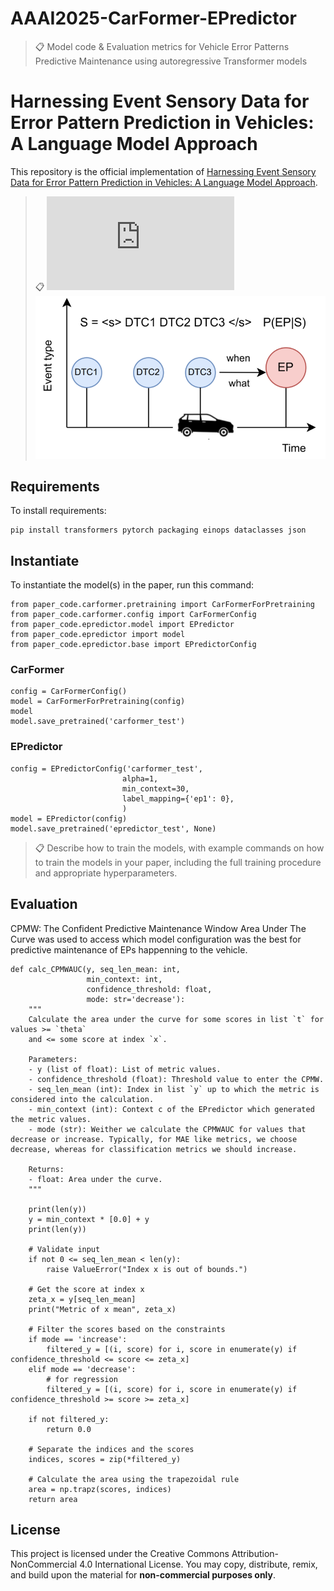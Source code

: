 # AAAI2025-CarFormer-EPredictor

>📋 Model code & Evaluation metrics for Vehicle Error Patterns Predictive Maintenance using autoregressive Transformer models

# Harnessing Event Sensory Data for Error Pattern Prediction in Vehicles: A Language Model Approach

This repository is the official implementation of [Harnessing Event Sensory Data for Error Pattern Prediction in Vehicles: A Language Model Approach](no_preprint_from_now). 

>📋 ![alt text](https://github.com/Mathugo/AAAI2025-CarFormer-EPredictor/blob/main/car_plot.drawio.pdf?raw=true)
![alt text](https://github.com/Mathugo/AAAI2025-CarFormer-EPredictor/blob/main/plot_expl_.png)

## Requirements

To install requirements:

```setup
pip install transformers pytorch packaging einops dataclasses json 
```

## Instantiate

To instantiate the model(s) in the paper, run this command:

```
from paper_code.carformer.pretraining import CarFormerForPretraining
from paper_code.carformer.config import CarFormerConfig
from paper_code.epredictor.model import EPredictor
from paper_code.epredictor import model
from paper_code.epredictor.base import EPredictorConfig
```

### CarFormer
```
config = CarFormerConfig()
model = CarFormerForPretraining(config)
model
model.save_pretrained('carformer_test')
```

### EPredictor
```
config = EPredictorConfig('carformer_test',
                         alpha=1,
                         min_context=30,
                         label_mapping={'ep1': 0},
                         )
model = EPredictor(config)
model.save_pretrained('epredictor_test', None)
```

>📋  Describe how to train the models, with example commands on how to train the models in your paper, including the full training procedure and appropriate hyperparameters.

## Evaluation

CPMW: The Confident Predictive Maintenance Window Area Under The Curve was used to access which model configuration was the best for predictive maintenance of EPs happenning to the vehicle. 

```eval
def calc_CPMWAUC(y, seq_len_mean: int, 
                 min_context: int,
                 confidence_threshold: float, 
                 mode: str='decrease'):
    """
    Calculate the area under the curve for some scores in list `t` for values >= `theta`
    and <= some score at index `x`.

    Parameters:
    - y (list of float): List of metric values.
    - confidence_threshold (float): Threshold value to enter the CPMW.
    - seq_len_mean (int): Index in list `y` up to which the metric is considered into the calculation.
    - min_context (int): Context c of the EPredictor which generated the metric values.
    - mode (str): Weither we calculate the CPMWAUC for values that decrease or increase. Typically, for MAE like metrics, we choose decrease, whereas for classification metrics we should increase.

    Returns:
    - float: Area under the curve.
    """

    print(len(y))
    y = min_context * [0.0] + y 
    print(len(y))

    # Validate input
    if not 0 <= seq_len_mean < len(y):
        raise ValueError("Index x is out of bounds.")

    # Get the score at index x
    zeta_x = y[seq_len_mean]
    print("Metric of x mean", zeta_x)

    # Filter the scores based on the constraints
    if mode == 'increase':
        filtered_y = [(i, score) for i, score in enumerate(y) if confidence_threshold <= score <= zeta_x]
    elif mode == 'decrease':
        # for regression 
        filtered_y = [(i, score) for i, score in enumerate(y) if confidence_threshold >= score >= zeta_x]

    if not filtered_y:
        return 0.0

    # Separate the indices and the scores
    indices, scores = zip(*filtered_y)

    # Calculate the area using the trapezoidal rule
    area = np.trapz(scores, indices)
    return area
```

## License
This project is licensed under the Creative Commons Attribution-NonCommercial 4.0 International License. You may copy, distribute, remix, and build upon the material for **non-commercial purposes only**. 
